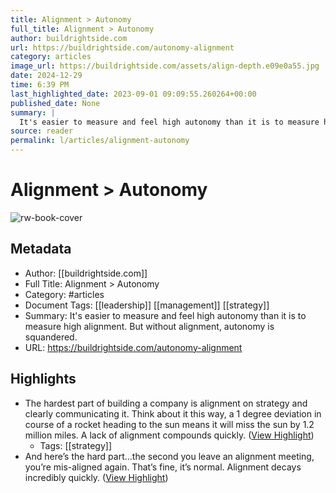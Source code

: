 ```yaml
---
title: Alignment > Autonomy
full_title: Alignment > Autonomy
author: buildrightside.com
url: https://buildrightside.com/autonomy-alignment
category: articles
image_url: https://buildrightside.com/assets/align-depth.e09e0a55.jpg
date: 2024-12-29
time: 6:39 PM
last_highlighted_date: 2023-09-01 09:09:55.260264+00:00
published_date: None
summary: |
  It's easier to measure and feel high autonomy than it is to measure high alignment. But without alignment, autonomy is squandered.
source: reader
permalink: l/articles/alignment-autonomy
---
```

# Alignment > Autonomy

![rw-book-cover](https://buildrightside.com/assets/align-depth.e09e0a55.jpg)

## Metadata
- Author: [[buildrightside.com]]
- Full Title: Alignment > Autonomy
- Category: #articles
- Document Tags: [[leadership]] [[management]] [[strategy]] 
- Summary: It's easier to measure and feel high autonomy than it is to measure high alignment. But without alignment, autonomy is squandered.
- URL: https://buildrightside.com/autonomy-alignment

## Highlights
- The hardest part of building a company is alignment on strategy and clearly communicating it. Think about it this way, a 1 degree deviation in course of a rocket heading to the sun means it will miss the sun by 1.2 million miles. A lack of alignment compounds quickly. ([View Highlight](https://read.readwise.io/read/01h98023667cfz38103y1cg98s))
    - Tags: [[strategy]] 
- And here’s the hard part…the second you leave an alignment meeting, you’re mis-aligned again. That’s fine, it’s normal.
  Alignment decays incredibly quickly. ([View Highlight](https://read.readwise.io/read/01h9802ksahqph6zp9528w6ym1))


